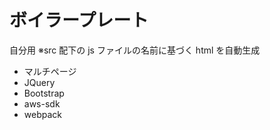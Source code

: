 # ボイラープレート

自分用
※src 配下の js ファイルの名前に基づく html を自動生成

- マルチページ
- JQuery
- Bootstrap
- aws-sdk
- webpack
